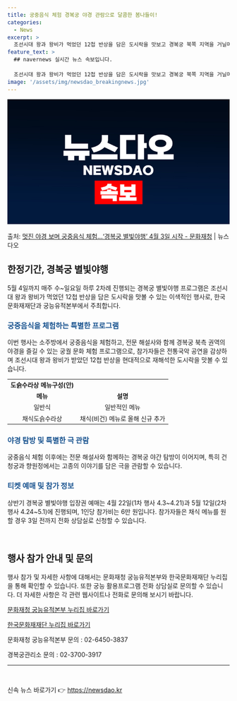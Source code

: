 ```yaml
---
title: 궁중음식 체험 경복궁 야경 관람으로 달콤한 봄나들이!
categories:
  - News
excerpt: >
  조선시대 왕과 왕비가 먹었던 12첩 반상을 담은 도시락을 맛보고 경복궁 북쪽 지역을 거닐며 야경을 즐길 수 …
feature_text: >
  ## navernews 실시간 뉴스 속보입니다.

  조선시대 왕과 왕비가 먹었던 12첩 반상을 담은 도시락을 맛보고 경복궁 북쪽 지역을 거닐며 야경을 즐길 수 …
image: '/assets/img/newsdao_breakingnews.jpg'
---
```


![뉴스다오 속보](/assets/img/newsdao_breakingnews.jpg)

<p>출처: <a href="https://newsdao.kr/3397" rel="dofollow">멋진 야경 보며 궁중음식 체험…‘경복궁 별빛야행’ 4월 3일 시작 - 문화재청</a> | 뉴스다오</p>

<h2 data-ke-size="size26">한정기간, 경복궁 별빛야행</h2>
<p data-ke-size="size16">5월 4일까지 매주 수~일요일 하루 2차례 진행되는 경복궁 별빛야행 프로그램은 조선시대 왕과 왕비가 먹었던 12첩 반상을 담은 도시락을 맛볼 수 있는 이색적인 행사로, 한국 문화재재단과 궁능유적본부에서 주최합니다.</p>

<h3><b><span style="color: #1a5490;">궁중음식을 체험하는 특별한 프로그램</span></b></h3>
<p data-ke-size="size16">이번 행사는 소주방에서 궁중음식을 체험하고, 전문 해설사와 함께 경복궁 북측 권역의 야경을 즐길 수 있는 궁궐 문화 체험 프로그램으로, 참가자들은 전통국악 공연을 감상하며 조선시대 왕과 왕비가 받았던 12첩 반상을 현대적으로 재해석한 도시락을 맛볼 수 있습니다.</p>

<table>
	<tr>
		<td style="text-align: center; height: 17px;"><b>도슭수라상 메뉴구성(안)</b></td>
	</tr>
	<tr>
		<td style="text-align: center; height: 17px;"><b>메뉴</b></td>
		<td style="text-align: center; height: 17px;"><b>설명</b></td>
	</tr>
	<tr>
		<td style="text-align: center; height: 17px;">일반식</td>
		<td style="text-align: center; height: 17px;">일반적인 메뉴</td>
	</tr>
	<tr>
		<td style="text-align: center; height: 17px;">채식도슭수라상</td>
		<td style="text-align: center; height: 17px;">채식(비건) 메뉴로 올해 신규 추가</td>
	</tr>
</table>

<h3><b><span style="color: #1a5490;">야경 탐방 및 특별한 극 관람</span></b></h3>
<p data-ke-size="size16">궁중음식 체험 이후에는 전문 해설사와 함께하는 경복궁 야간 탐방이 이어지며, 특히 건청궁과 향원정에서는 고종의 이야기를 담은 극을 관람할 수 있습니다.</p>

<h3><b><span style="color: #1a5490;">티켓 예매 및 참가 정보</span></b></h3>
<p data-ke-size="size16">상반기 경복궁 별빛야행 입장권 예매는 4월 22일(1차 행사 4.3~4.21)과 5월 12일(2차 행사 4.24~5.1)에 진행되며, 1인당 참가비는 6만 원입니다. 참가자들은 채식 메뉴를 원할 경우 3일 전까지 전화 상담실로 신청할 수 있습니다.</p>

<p data-ke-size="size16">&nbsp;</p>
<h2 data-ke-size="size26">행사 참가 안내 및 문의</h2>
<p data-ke-size="size16">행사 참가 및 자세한 사항에 대해서는 문화재청 궁능유적본부와 한국문화재재단 누리집을 통해 확인할 수 있습니다. 또한 궁능 활용프로그램 전화 상담실로 문의할 수 있습니다. 더 자세한 사항은 각 관련 웹사이트나 전화로 문의해 보시기 바랍니다.</p>

<p data-ke-size="size16"><a href="https://royal.cha.go.kr" target="_blank" rel="noopener">문화재청 궁능유적본부 누리집 바로가기</a></p>
<p data-ke-size="size16"><a href="https://www.chf.or.kr" target="_blank" rel="noopener">한국문화재재단 누리집 바로가기</a></p>
<p data-ke-size="size16">문화재청 궁능유적본부 문의 : 02-6450-3837</p>
<p data-ke-size="size16">경복궁관리소 문의 : 02-3700-3917</p>

<hr>
<p data-ke-size="size16">&nbsp;</p> 

신속 뉴스 바로가기 👉 <a href="https://newsdao.kr" rel="dofollow">https://newsdao.kr</a>


